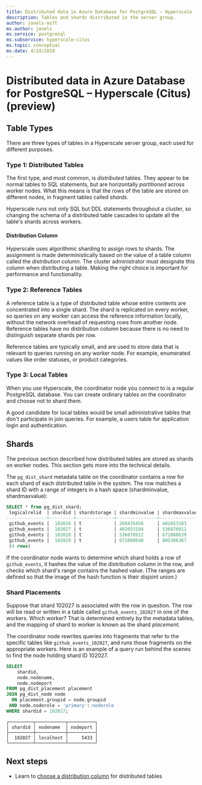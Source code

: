 ```yaml
---
title: Distributed data in Azure Database for PostgreSQL – Hyperscale (Citus) (preview)
description: Tables and shards distributed in the server group.
author: jonels-msft
ms.author: jonels
ms.service: postgresql
ms.subservice: hyperscale-citus
ms.topic: conceptual
ms.date: 4/24/2019
---
```


# Distributed data in Azure Database for PostgreSQL – Hyperscale (Citus) (preview)

## Table Types

There are three types of tables in a Hyperscale server group, each
used for different purposes.

### Type 1: Distributed Tables

The first type, and most common, is *distributed* tables. They
appear to be normal tables to SQL statements, but are horizontally
*partitioned* across worker nodes. What this means is that the rows
of the table are stored on different nodes, in fragment tables called
*shards*.

Hyperscale runs not only SQL but DDL statements throughout a cluster,
so changing the schema of a distributed table cascades to update
all the table's shards across workers.

#### Distribution Column

Hyperscale uses algorithmic sharding to assign rows to shards. The assignment is made deterministically based on the value
of a table column called the *distribution column.* The cluster
administrator must designate this column when distributing a table.
Making the right choice is important for performance and functionality.

### Type 2: Reference Tables

A reference table is a type of distributed table whose entire
contents are concentrated into a single shard. The shard is replicated on every worker, so queries on any worker can access the reference
information locally, without the network overhead of requesting
rows from another node. Reference tables have no distribution column
because there is no need to distinguish separate shards per row.

Reference tables are typically small, and are used to store data that is
relevant to queries running on any worker node. For example, enumerated
values like order statuses, or product categories.

### Type 3: Local Tables

When you use Hyperscale, the coordinator node you connect to is a regular PostgreSQL database. You can create ordinary tables on the coordinator and choose
not to shard them.

A good candidate for local tables would be small administrative tables that don't participate in join queries. For example, a users table for application login and authentication.

## Shards

The previous section described how distributed tables are stored as shards on
worker nodes. This section gets more into the technical details.

The `pg_dist_shard` metadata table on the coordinator contains a
row for each shard of each distributed table in the system. The row
matches a shard ID with a range of integers in a hash space
(shardminvalue, shardmaxvalue):

```sql
SELECT * from pg_dist_shard;
 logicalrelid  | shardid | shardstorage | shardminvalue | shardmaxvalue 
---------------+---------+--------------+---------------+---------------
 github_events |  102026 | t            | 268435456     | 402653183
 github_events |  102027 | t            | 402653184     | 536870911
 github_events |  102028 | t            | 536870912     | 671088639
 github_events |  102029 | t            | 671088640     | 805306367
 (4 rows)
```

If the coordinator node wants to determine which shard holds a row of
`github_events`, it hashes the value of the distribution column in the
row, and checks which shard\'s range contains the hashed value. (The
ranges are defined so that the image of the hash function is their
disjoint union.)

### Shard Placements

Suppose that shard 102027 is associated with the row in question. The row
will be read or written in a table called `github_events_102027` in one of
the workers. Which worker? That is determined entirely by the metadata
tables, and the mapping of shard to worker is known as the shard *placement*.

The coordinator node
rewrites queries into fragments that refer to the specific tables
like `github_events_102027`, and runs those fragments on the
appropriate workers. Here is an example of a query run behind the scenes to find the node holding shard ID 102027.

```sql
SELECT
    shardid,
    node.nodename,
    node.nodeport
FROM pg_dist_placement placement
JOIN pg_dist_node node
  ON placement.groupid = node.groupid
 AND node.noderole = 'primary'::noderole
WHERE shardid = 102027;
```

    ┌─────────┬───────────┬──────────┐
    │ shardid │ nodename  │ nodeport │
    ├─────────┼───────────┼──────────┤
    │  102027 │ localhost │     5433 │
    └─────────┴───────────┴──────────┘

## Next steps
- Learn to [choose a distribution column](concepts-hyperscale-choosing-distribution-column.md) for distributed tables
